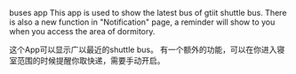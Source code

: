 buses app
This app is used to show the latest bus of gtiit shuttle bus.
There is also a new function in "Notification" page, a reminder will show to you when you access the area of dormitory.

这个App可以显示广以最近的shuttle bus。
有一个额外的功能，可以在你进入寝室范围的时候提醒你取快递，需要手动开启。
